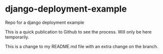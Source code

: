 # django-deployment-example
Repo for a django deployment example

This is a quick publication to Github to see the process.  Will only be here temporarily.

This is a change to my README.md file with an extra change on the branch.

